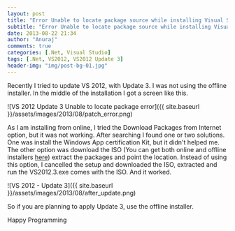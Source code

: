 ```yaml
---
layout: post
title: "Error Unable to locate package source while installing Visual Studio 2012 Update 3"
subtitle: "Error Unable to locate package source while installing Visual Studio 2012 Update 3"
date: 2013-08-22 21:34
author: "Anuraj"
comments: true
categories: [.Net, Visual Studio]
tags: [.Net, VS2012, VS2012 Update 3]
header-img: "img/post-bg-01.jpg"
---
```

Recently I tried to update VS 2012, with Update 3. I was not using the offline installer. In the middle of the installation I got a screen like this.

![VS 2012 Update 3 Unable to locate package error]({{ site.baseurl }}/assets/images/2013/08/patch_error.png)

As I am installing from online, I tried the Download Packages from Internet option, but it was not working. After searching I found one or two solutions. One was install the Windows App certification Kit, but it didn't helped me. The other option was download the ISO (You can get both online and offline installers [here](http://www.microsoft.com/visualstudio/eng/downloads#d-visual-studio-2012-update)) extract the packages and point the location. Instead of using this option, I cancelled the setup and downloaded the ISO, extracted and run the VS2012.3.exe comes with the ISO. And it worked.

![VS 2012 - Update 3]({{ site.baseurl }}/assets/images/2013/08/after_update.png)

So if you are planning to apply Update 3, use the offline installer.

Happy Programming
